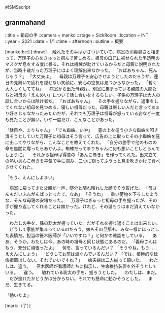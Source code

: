 #!SMSscript

## granmahand

::title = 祖母の手
::camera = mariko
::stage = SickRoom
::location = INT
::year = 2021
::date = 1/1
::time = afternoon
::outline = 概要

[mariko:be:]
[:draw:]
　触れたその手はかさついていて、病室の消毒臭さと相まって、万理子の心をきゅっと掴んで苦しめる。祖母の口元に被せられた半透明のマスクが息をする度に曇る。それは機械が助けているからだと母親に説明されたが、当時十歳だった万理子にはよく理解出来なかった。
「おばあちゃん、死んじゃう？」
「大丈夫よ」
　母親は万理子を安心させようとしたのだろうが、連日の見舞いで疲れを隠せない笑顔に、安心の空気は見つからなかった。
「暫く大人しくしててね」
　病室から出た母親は、別室に集まっている親戚の人間たちと祖母の「えんめい」について話し合いをするらしい。子供の万理子は大人の話し合いからは除け者だ。
「おばあちゃん」
　その手を握りながら、返事をしてくれない祖母を見つめる。優しい祖母だった。母親は厳しい人だと言ってあまり好きじゃなかったみたいだが、それでも万理子は祖母が怒っている姿など一度も見たことが無い。いや一度だけ、こんなことがあった。

「駄目や、まりちゃん」
「でも蜘蛛、いや」
　畳の上を這う小さな蜘蛛を叩き潰そうとしていた万理子に祖母はそう言って、広告の上に取ったその小蜘蛛を庭に出してやりながら、こんなことを教えてくれた。
「自分の勝手で他のものの命を無闇に奪ったらあかんよ。蜘蛛だってまりちゃんに何も悪いことしとらんでしょうに」
　それから祖母は得意の「あんこ巻き」を作ってくれた。出来立ての熱いあんこ巻きを平気で手に掴み、二つに割ってふうっと息を吹きかけて食べさせてくれた。

「もう、えんにしよまい」

　病室に戻ってきた父親が一声、随分と晴れ晴れした顔でそう告げた。
「母さんもだいぶんがんばっとったで。なあ」
「そうね」
　重い荷物を下ろしたような、そんな母親の安堵だった。
　万理子はぎゅっと祖母の手を握ったが、その手が握り返してくれることは無かった。けれど、その温もりはまだ消えていなかった。

　わたしの手を、孫の聡太が握っていた。だがそれを握り返すことは出来ない。
　どうして家族が集まっているのだろう。娘もその旦那も、みな一様にほっとした表情だ。担当の笹木医師が「いいですね？」と何かの確認をしている。
　ああ、そうか。わたしは今、あの時の祖母と同じ状態にあるのだ。
「義母さんはもう、充分に頑張ったよ」
　何を、言っているんだい？
「そうやね。もう……ええんにしよう」
　どうしてお前は涙ぐんでいるんだい？
「では、積極的な延命措置はしない。それでいいですね？」
　娘夫婦は二人揃って頷いた。
　わたしは、違う。
　笹木医師が看護師たちに指示し、生命維持装置を外そうとしている。
　違う。
　触れている聡太の手を、握ろうとした。
　わたしは、まだ。
　だが握れたかどうかは分からない。それでも懸命に動かそうとした。
　まだ、生きてる。

「動いたよ」

[mark:（了）]
